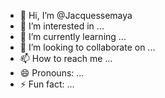 - 👋 Hi, I’m @Jacquessemaya
- 👀 I’m interested in ...
- 🌱 I’m currently learning ...
- 💞️ I’m looking to collaborate on ...
- 📫 How to reach me ...
- 😄 Pronouns: ...
- ⚡ Fun fact: ...

<!---
Jacquessemaya/Jacquessemaya is a ✨ special ✨ repository because its `README.md` (this file) appears on your GitHub profile.
You can click the Preview link to take a look at your changes.
--->
